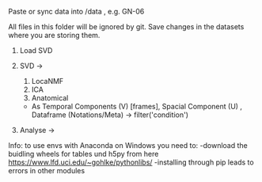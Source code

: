 Paste or sync data into /data , e.g. GN-06

All files in this folder will be ignored by git. Save changes in the datasets where you are storing them.

1. Load SVD
2. SVD ->  
   1. LocaNMF
   2. ICA
   3. Anatomical 
   * As Temporal Components (V) [frames], Spacial Component (U) , Dataframe (Notations/Meta)
      -> filter('condition')
   
3. Analyse ->


Info:
to use envs with Anaconda on Windows you need to:
   -download the buidling wheels for tables und h5py from here https://www.lfd.uci.edu/~gohlke/pythonlibs/
   -installing through pip leads to errors in other modules